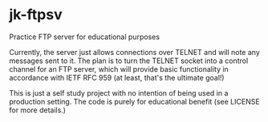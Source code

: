 # jk-ftpsv
Practice FTP server for educational purposes

Currently, the server just allows connections over TELNET and will note any messages sent to it.  The plan is to turn the TELNET socket into a control channel for an FTP server, which will provide basic functionality in accordance with IETF RFC 959 (at least, that's the ultimate goal!)

This is just a self study project with no intention of being used in a production setting.  The code is purely for educational benefit (see LICENSE for more details.)